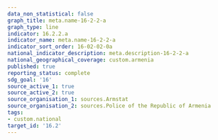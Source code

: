 ```yaml
---
data_non_statistical: false
graph_title: meta.name-16-2-2-a
graph_type: line
indicator: 16.2.2.a
indicator_name: meta.name-16-2-2-a
indicator_sort_order: 16-02-02-0a
national_indicator_description: meta.description-16-2-2-a
national_geographical_coverage: custom.armenia
published: true
reporting_status: complete
sdg_goal: '16'
source_active_1: true
source_active_2: true
source_organisation_1: sources.Armstat
source_organisation_2: sources.Police of the Republic of Armenia
tags:
- custom.national
target_id: '16.2'
---
```

